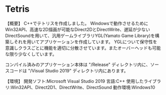 # Tetris

【概要】
C++でテトリスを作成しました。
Windowsで動作させるためにWin32API、高速な2D描画が可能なDirect2DとDirectWrite、遅延が少ないDirectSoundを用いて、汎用ゲームライブラリYGL(Yamato Game Library)を構築しそれを用いてアプリケーションを作成しています。
YGLについて保守性を意識しクラスごとに機能を適切に分散させています。またオーバーヘッドも可能な限り少なくしています。

コンパイル済みのアプリケーション本体は "/Release" ディレクトリ内に、ソースコードは "/Visual Studio 2019" ディレクトリ内にあります。

【環境】
開発ソフト:Microsoft Visual Studio 2019
言語:C++
使用したライブラリ:Win32API、Direct2D1、DirectWrite、DirectSound
動作環境:Windows10
